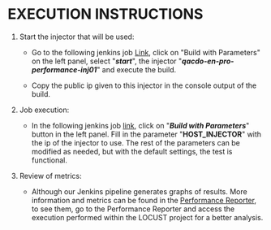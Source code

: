# EXECUTION INSTRUCTIONS
1. Start the injector that will be used:
    * Go to the following jenkins job [Link](https://pro-dcip-qacdo-01.hi.inet/job/WT_INFRASTRUCTURE/job/WTI_DEVOPS_AWS_start_stop_instances), click on "Build with Parameters" on the left panel, select "***start***", the injector "***qacdo-en-pro-performance-inj01***" and execute the build.

    * Copy the public ip given to this injector in the console output of the build.

2. Job execution:
    * In the following jenkins job [link](https://pro-dcip-qacdo-01.hi.inet/job/WT_PERFORMANCE/job/locust_infra_test), click on "***Build with Parameters***" button in the left panel. Fill in the parameter "**HOST_INJECTOR**" with the ip of the injector to use. The rest of the parameters can be modified as needed, but with the default settings, the test is functional.

3. Review of metrics:
    * Although our Jenkins pipeline generates graphs of results. More information and metrics can be found in the [Performance Reporter](http://qacdco.hi.inet/pre-performance/reporter/projects), to see them, go to the Performance Reporter and access the execution performed within the LOCUST project for a better analysis.